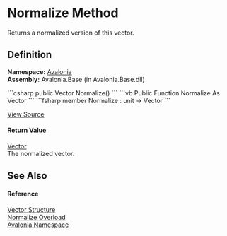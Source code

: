 # Normalize Method


Returns a normalized version of this vector.



## Definition
**Namespace:** <a href="N_Avalonia">Avalonia</a>  
**Assembly:** Avalonia.Base (in Avalonia.Base.dll)

<Tabs groupId="api-code-preview">
<TabItem value="csharp" label="C#">
```csharp
public Vector Normalize()
```
</TabItem>
<TabItem value="vb" label="VB">
```vb
Public Function Normalize As Vector
```
</TabItem>
<TabItem value="fsharp" label="F#">
```fsharp
member Normalize : unit -> Vector 
```
</TabItem>
</Tabs>



<a href="https://github.com/AvaloniaUI/Avalonia/tree/master/src/Avalonia.Base/Vector.cs#L226" title="View the source code">View Source</a>



#### Return Value
<a href="T_Avalonia_Vector">Vector</a>  
The normalized vector.

## See Also


#### Reference
<a href="T_Avalonia_Vector">Vector Structure</a>  
<a href="Overload_Avalonia_Vector_Normalize">Normalize Overload</a>  
<a href="N_Avalonia">Avalonia Namespace</a>  


